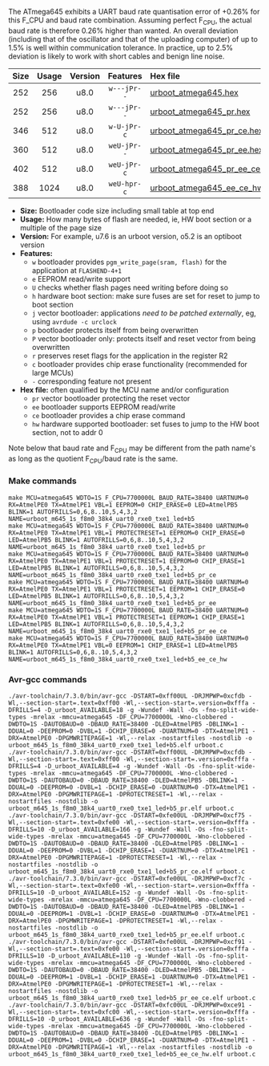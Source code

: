 The ATmega645 exhibits a UART baud rate quantisation error of +0.26% for this F_CPU and baud rate combination. Assuming perfect F<sub>CPU</sub>, the actual baud rate is therefore 0.26% higher than wanted. An overall deviation (including that of the oscillator and that of the uploading computer) of up to 1.5% is well within communication tolerance. In practice, up to 2.5% deviation is likely to work with short cables and benign line noise.

|Size|Usage|Version|Features|Hex file|
|:-:|:-:|:-:|:-:|:--|
|252|256|u8.0|`w---jPr--`|[urboot_atmega645.hex](https://raw.githubusercontent.com/stefanrueger/urboot.hex/main/cores/megacore/atmega645/watchdog_1_s/internal_oscillator/7700000_hz/38400_baud/uart0_rxe0_txe1/led%2Bb5/urboot_atmega645.hex)|
|252|256|u8.0|`w---jPr--`|[urboot_atmega645_pr.hex](https://raw.githubusercontent.com/stefanrueger/urboot.hex/main/cores/megacore/atmega645/watchdog_1_s/internal_oscillator/7700000_hz/38400_baud/uart0_rxe0_txe1/led%2Bb5/urboot_atmega645_pr.hex)|
|346|512|u8.0|`w-U-jPr-c`|[urboot_atmega645_pr_ce.hex](https://raw.githubusercontent.com/stefanrueger/urboot.hex/main/cores/megacore/atmega645/watchdog_1_s/internal_oscillator/7700000_hz/38400_baud/uart0_rxe0_txe1/led%2Bb5/urboot_atmega645_pr_ce.hex)|
|360|512|u8.0|`weU-jPr--`|[urboot_atmega645_pr_ee.hex](https://raw.githubusercontent.com/stefanrueger/urboot.hex/main/cores/megacore/atmega645/watchdog_1_s/internal_oscillator/7700000_hz/38400_baud/uart0_rxe0_txe1/led%2Bb5/urboot_atmega645_pr_ee.hex)|
|402|512|u8.0|`weU-jPr-c`|[urboot_atmega645_pr_ee_ce.hex](https://raw.githubusercontent.com/stefanrueger/urboot.hex/main/cores/megacore/atmega645/watchdog_1_s/internal_oscillator/7700000_hz/38400_baud/uart0_rxe0_txe1/led%2Bb5/urboot_atmega645_pr_ee_ce.hex)|
|388|1024|u8.0|`weU-hpr-c`|[urboot_atmega645_ee_ce_hw.hex](https://raw.githubusercontent.com/stefanrueger/urboot.hex/main/cores/megacore/atmega645/watchdog_1_s/internal_oscillator/7700000_hz/38400_baud/uart0_rxe0_txe1/led%2Bb5/urboot_atmega645_ee_ce_hw.hex)|

- **Size:** Bootloader code size including small table at top end
- **Usage:** How many bytes of flash are needed, ie, HW boot section or a multiple of the page size
- **Version:** For example, u7.6 is an urboot version, o5.2 is an optiboot version
- **Features:**
  + `w` bootloader provides `pgm_write_page(sram, flash)` for the application at `FLASHEND-4+1`
  + `e` EEPROM read/write support
  + `U` checks whether flash pages need writing before doing so
  + `h` hardware boot section: make sure fuses are set for reset to jump to boot section
  + `j` vector bootloader: applications *need to be patched externally*, eg, using `avrdude -c urclock`
  + `p` bootloader protects itself from being overwritten
  + `P` vector bootloader only: protects itself and reset vector from being overwritten
  + `r` preserves reset flags for the application in the register R2
  + `c` bootloader provides chip erase functionality (recommended for large MCUs)
  + `-` corresponding feature not present
- **Hex file:** often qualified by the MCU name and/or configuration
  + `pr` vector bootloader protecting the reset vector
  + `ee` bootloader supports EEPROM read/write
  + `ce` bootloader provides a chip erase command
  + `hw` hardware supported bootloader: set fuses to jump to the HW boot section, not to addr 0


Note below that baud rate and F<sub>CPU</sub> may be different from the path name's as long as the quotient F<sub>CPU</sub>/baud rate is the same.

### Make commands
```
make MCU=atmega645 WDTO=1S F_CPU=7700000L BAUD_RATE=38400 UARTNUM=0 RX=AtmelPE0 TX=AtmelPE1 VBL=1 EEPROM=0 CHIP_ERASE=0 LED=AtmelPB5 BLINK=1 AUTOFRILLS=0,6,8..10,5,4,3,2 NAME=urboot_m645_1s_f8m0_38k4_uart0_rxe0_txe1_led+b5
make MCU=atmega645 WDTO=1S F_CPU=7700000L BAUD_RATE=38400 UARTNUM=0 RX=AtmelPE0 TX=AtmelPE1 VBL=1 PROTECTRESET=1 EEPROM=0 CHIP_ERASE=0 LED=AtmelPB5 BLINK=1 AUTOFRILLS=0,6,8..10,5,4,3,2 NAME=urboot_m645_1s_f8m0_38k4_uart0_rxe0_txe1_led+b5_pr
make MCU=atmega645 WDTO=1S F_CPU=7700000L BAUD_RATE=38400 UARTNUM=0 RX=AtmelPE0 TX=AtmelPE1 VBL=1 PROTECTRESET=1 EEPROM=0 CHIP_ERASE=1 LED=AtmelPB5 BLINK=1 AUTOFRILLS=0,6,8..10,5,4,3,2 NAME=urboot_m645_1s_f8m0_38k4_uart0_rxe0_txe1_led+b5_pr_ce
make MCU=atmega645 WDTO=1S F_CPU=7700000L BAUD_RATE=38400 UARTNUM=0 RX=AtmelPE0 TX=AtmelPE1 VBL=1 PROTECTRESET=1 EEPROM=1 CHIP_ERASE=0 LED=AtmelPB5 BLINK=1 AUTOFRILLS=0,6,8..10,5,4,3,2 NAME=urboot_m645_1s_f8m0_38k4_uart0_rxe0_txe1_led+b5_pr_ee
make MCU=atmega645 WDTO=1S F_CPU=7700000L BAUD_RATE=38400 UARTNUM=0 RX=AtmelPE0 TX=AtmelPE1 VBL=1 PROTECTRESET=1 EEPROM=1 CHIP_ERASE=1 LED=AtmelPB5 BLINK=1 AUTOFRILLS=0,6,8..10,5,4,3,2 NAME=urboot_m645_1s_f8m0_38k4_uart0_rxe0_txe1_led+b5_pr_ee_ce
make MCU=atmega645 WDTO=1S F_CPU=7700000L BAUD_RATE=38400 UARTNUM=0 RX=AtmelPE0 TX=AtmelPE1 VBL=0 EEPROM=1 CHIP_ERASE=1 LED=AtmelPB5 BLINK=1 AUTOFRILLS=0,6,8..10,5,4,3,2 NAME=urboot_m645_1s_f8m0_38k4_uart0_rxe0_txe1_led+b5_ee_ce_hw
```

### Avr-gcc commands
```
./avr-toolchain/7.3.0/bin/avr-gcc -DSTART=0xff00UL -DRJMPWP=0xcfdb -Wl,--section-start=.text=0xff00 -Wl,--section-start=.version=0xfffa -DFRILLS=4 -D_urboot_AVAILABLE=18 -g -Wundef -Wall -Os -fno-split-wide-types -mrelax -mmcu=atmega645 -DF_CPU=7700000L -Wno-clobbered -DWDTO=1S -DAUTOBAUD=0 -DBAUD_RATE=38400 -DLED=AtmelPB5 -DBLINK=1 -DDUAL=0 -DEEPROM=0 -DVBL=1 -DCHIP_ERASE=0 -DUARTNUM=0 -DTX=AtmelPE1 -DRX=AtmelPE0 -DPGMWRITEPAGE=1 -Wl,--relax -nostartfiles -nostdlib -o urboot_m645_1s_f8m0_38k4_uart0_rxe0_txe1_led+b5.elf urboot.c
./avr-toolchain/7.3.0/bin/avr-gcc -DSTART=0xff00UL -DRJMPWP=0xcfdb -Wl,--section-start=.text=0xff00 -Wl,--section-start=.version=0xfffa -DFRILLS=4 -D_urboot_AVAILABLE=4 -g -Wundef -Wall -Os -fno-split-wide-types -mrelax -mmcu=atmega645 -DF_CPU=7700000L -Wno-clobbered -DWDTO=1S -DAUTOBAUD=0 -DBAUD_RATE=38400 -DLED=AtmelPB5 -DBLINK=1 -DDUAL=0 -DEEPROM=0 -DVBL=1 -DCHIP_ERASE=0 -DUARTNUM=0 -DTX=AtmelPE1 -DRX=AtmelPE0 -DPGMWRITEPAGE=1 -DPROTECTRESET=1 -Wl,--relax -nostartfiles -nostdlib -o urboot_m645_1s_f8m0_38k4_uart0_rxe0_txe1_led+b5_pr.elf urboot.c
./avr-toolchain/7.3.0/bin/avr-gcc -DSTART=0xfe00UL -DRJMPWP=0xcf75 -Wl,--section-start=.text=0xfe00 -Wl,--section-start=.version=0xfffa -DFRILLS=10 -D_urboot_AVAILABLE=166 -g -Wundef -Wall -Os -fno-split-wide-types -mrelax -mmcu=atmega645 -DF_CPU=7700000L -Wno-clobbered -DWDTO=1S -DAUTOBAUD=0 -DBAUD_RATE=38400 -DLED=AtmelPB5 -DBLINK=1 -DDUAL=0 -DEEPROM=0 -DVBL=1 -DCHIP_ERASE=1 -DUARTNUM=0 -DTX=AtmelPE1 -DRX=AtmelPE0 -DPGMWRITEPAGE=1 -DPROTECTRESET=1 -Wl,--relax -nostartfiles -nostdlib -o urboot_m645_1s_f8m0_38k4_uart0_rxe0_txe1_led+b5_pr_ce.elf urboot.c
./avr-toolchain/7.3.0/bin/avr-gcc -DSTART=0xfe00UL -DRJMPWP=0xcf7c -Wl,--section-start=.text=0xfe00 -Wl,--section-start=.version=0xfffa -DFRILLS=10 -D_urboot_AVAILABLE=152 -g -Wundef -Wall -Os -fno-split-wide-types -mrelax -mmcu=atmega645 -DF_CPU=7700000L -Wno-clobbered -DWDTO=1S -DAUTOBAUD=0 -DBAUD_RATE=38400 -DLED=AtmelPB5 -DBLINK=1 -DDUAL=0 -DEEPROM=1 -DVBL=1 -DCHIP_ERASE=0 -DUARTNUM=0 -DTX=AtmelPE1 -DRX=AtmelPE0 -DPGMWRITEPAGE=1 -DPROTECTRESET=1 -Wl,--relax -nostartfiles -nostdlib -o urboot_m645_1s_f8m0_38k4_uart0_rxe0_txe1_led+b5_pr_ee.elf urboot.c
./avr-toolchain/7.3.0/bin/avr-gcc -DSTART=0xfe00UL -DRJMPWP=0xcf91 -Wl,--section-start=.text=0xfe00 -Wl,--section-start=.version=0xfffa -DFRILLS=10 -D_urboot_AVAILABLE=110 -g -Wundef -Wall -Os -fno-split-wide-types -mrelax -mmcu=atmega645 -DF_CPU=7700000L -Wno-clobbered -DWDTO=1S -DAUTOBAUD=0 -DBAUD_RATE=38400 -DLED=AtmelPB5 -DBLINK=1 -DDUAL=0 -DEEPROM=1 -DVBL=1 -DCHIP_ERASE=1 -DUARTNUM=0 -DTX=AtmelPE1 -DRX=AtmelPE0 -DPGMWRITEPAGE=1 -DPROTECTRESET=1 -Wl,--relax -nostartfiles -nostdlib -o urboot_m645_1s_f8m0_38k4_uart0_rxe0_txe1_led+b5_pr_ee_ce.elf urboot.c
./avr-toolchain/7.3.0/bin/avr-gcc -DSTART=0xfc00UL -DRJMPWP=0xce91 -Wl,--section-start=.text=0xfc00 -Wl,--section-start=.version=0xfffa -DFRILLS=10 -D_urboot_AVAILABLE=636 -g -Wundef -Wall -Os -fno-split-wide-types -mrelax -mmcu=atmega645 -DF_CPU=7700000L -Wno-clobbered -DWDTO=1S -DAUTOBAUD=0 -DBAUD_RATE=38400 -DLED=AtmelPB5 -DBLINK=1 -DDUAL=0 -DEEPROM=1 -DVBL=0 -DCHIP_ERASE=1 -DUARTNUM=0 -DTX=AtmelPE1 -DRX=AtmelPE0 -DPGMWRITEPAGE=1 -Wl,--relax -nostartfiles -nostdlib -o urboot_m645_1s_f8m0_38k4_uart0_rxe0_txe1_led+b5_ee_ce_hw.elf urboot.c
```

